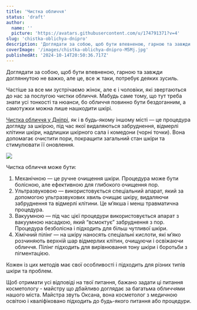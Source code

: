 ```yaml
---
title: 'Чистка обличчя'
status: 'draft'
author:
  name: ''
  picture: 'https://avatars.githubusercontent.com/u/174791371?v=4'
slug: 'chistka-oblichya-dnipro'
description: 'Доглядати за собою, щоб бути впевненою, гарною та завжди догляннутою'
coverImage: '/images/chistka-oblichya-dnipro-M5Mj.jpg'
publishedAt: '2024-10-14T20:50:36.717Z'
---
```


Доглядати за собою, щоб бути впевненою, гарною та завжди догляннутою не важко, але це, все ж таки, потребує деяких зусиль.

Частіше за все ми зустрічаємо жінок, але є і чоловіки, які звертаються до нас за послугою чистки обличчя. Мабудь саме тому, що тут треба знати усі тонкості та нюанси, бо обличчя повинно бути бездоганним, а самотужки можна лише нашкодити шкірі.

[Чистка обличчя у Дніпрі](https://cosmetcab.dp.ua/services/Chistka-Oblichchya), як і в будь-якому іншому місті — це процедура догляду за шкірою, під час якої видаляються забруднення, відмерлі клітини шкіри, надлишки шкірного сала і комедони (чорні точки). Вона допомагає очистити пори, покращити загальний стан шкіри та стимулювати її оновлення. 

![](/images/chistka-oblichya-dnipro-c1ND.jpg)

Чистка обличчя може бути:

1. Механічною — це ручне очищення шкіри. Процедура може бути болісною, але ефективною для глибокого очищення пор. 
2. Ультразвуковою — використовується спеціальний апарат, який за допомогою ультразвукових хвиль очищає шкіру, видаляючи забруднення та відмерлі клітини. Це м’якша і менш травматична процедура. 
3. Вакуумною — під час цієї процедури використовується апарат з вакуумною насадкою, який “всмоктує” забруднення з пор. Процедура безболісна і підходить для більш чутливої шкіри. 
4. Хімічний пілінг — на шкіру наносять спеціальні кислоти, які м’яко розчиняють верхній шар відмерлих клітин, очищуючи і освіжаючи обличчя. Пілінг підходить для вирівнювання тону шкіри і боротьби з пігментацією.

Кожен із цих методів має свої особливості і підходить для різних типів шкіри та проблем.

Щоб отримати усі відповіді на твої питання, бажано задати ці питання косметологу - майстру що дбайливо доглядає за багатьма обличчями нашого міста. Майстра звуть Оксана, вона косметолог з медичною освітою і кваліфіковано підходить до будь-якого питання або процедури.

 